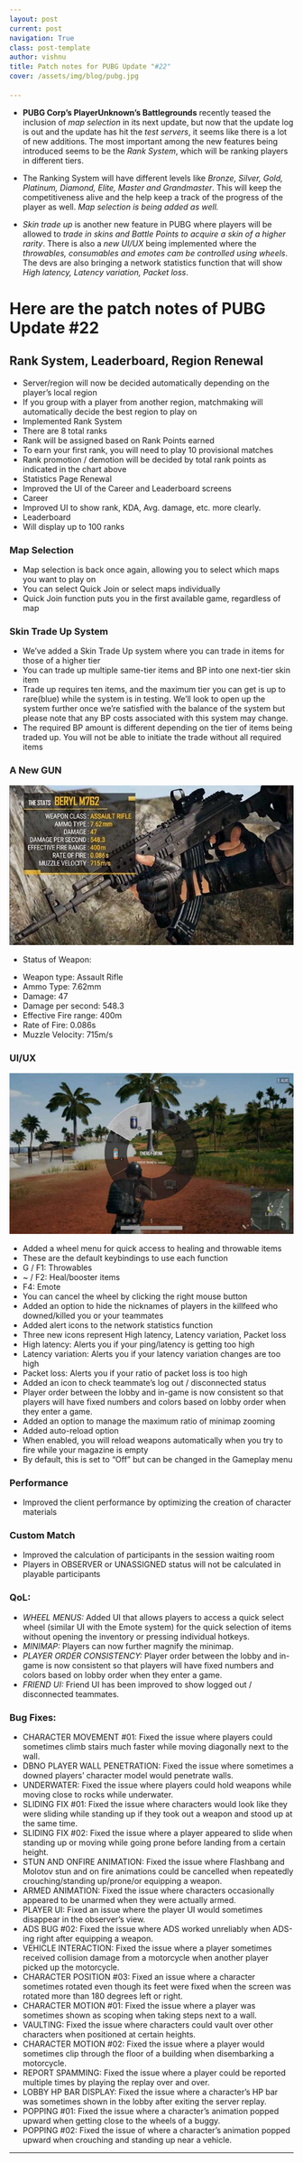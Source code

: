 ```yaml
---
layout: post
current: post
navigation: True
class: post-template
author: vishnu
title: Patch notes for PUBG Update "#22"
cover: /assets/img/blog/pubg.jpg

---
```


* **PUBG Corp’s PlayerUnknown’s Battlegrounds** recently teased the inclusion of *map selection* in its next update, but now that the update log is out and the update has hit the *test servers*, it seems like there is a lot of new additions. The most important among the new features being introduced seems to be the *Rank System*, which will be ranking players in different tiers.

* The Ranking System will have different levels like *Bronze, Silver, Gold, Platinum, Diamond, Elite, Master and Grandmaster*. This will keep the competitiveness alive and the help keep a track of the progress of the player as well. *Map selection is being added as well.*

* *Skin trade up* is another new feature in PUBG where players will be allowed to *trade in skins and Battle Points to acquire a skin of a higher rarity*. There is also a *new UI/UX* being implemented where the *throwables, consumables and emotes cam be controlled using wheels*. The devs are also bringing a network statistics function that will show *High latency, Latency variation, Packet loss*.
# Here are the patch notes of PUBG Update #22
## Rank System, Leaderboard, Region Renewal
* Server/region will now be decided automatically depending on the player’s local region
* If you group with a player from another region, matchmaking will automatically decide the best region to play on
* Implemented Rank System
* There are 8 total ranks
* Rank will be assigned based on Rank Points earned
* To earn your first rank, you will need to play 10 provisional matches
* Rank promotion / demotion will be decided by total rank points as indicated in the chart above
* Statistics Page Renewal
* Improved the UI of the Career and Leaderboard screens
* Career
* Improved UI to show rank, KDA, Avg. damage, etc. more
clearly.
* Leaderboard
* Will display up to 100 ranks
### Map Selection
* Map selection is back once again, allowing you to select which maps you want to play on
* You can select Quick Join or select maps individually
* Quick Join function puts you in the first available game, regardless of map
### Skin Trade Up System
* We’ve added a Skin Trade Up system where you can trade in items for those of a higher tier
* You can trade up multiple same-tier items and BP into one next-tier skin item
* Trade up requires ten items, and the maximum tier you can get is up to rare(blue) while the system is in testing. We’ll look to open up the system further once we’re satisfied with the balance of the system but please note that any BP costs associated with this system may change.
* The required BP amount is different depending on the tier of items being traded up. You will not be able to initiate the trade without all required items
### A New GUN
![pubg1](/assets/img/blog/pubg1.jpg)
- Status of Weapon:

 * Weapon type: Assault Rifle
 * Ammo Type: 7.62mm
 * Damage: 47
 * Damage per second: 548.3
 * Effective Fire range: 400m
 * Rate of Fire: 0.086s
 * Muzzle Velocity: 715m/s

### UI/UX

![pubg2](/assets/img/blog/pubg2.jpg)

* Added a wheel menu for quick access to healing and throwable items
* These are the default keybindings to use each function
* G / F1: Throwables
* ~ / F2: Heal/booster items
* F4: Emote
* You can cancel the wheel by clicking the right mouse button
* Added an option to hide the nicknames of players in the killfeed who downed/killed you or your teammates
* Added alert icons to the network statistics function
* Three new icons represent High latency, Latency variation, Packet loss
* High latency: Alerts you if your ping/latency is getting too high
* Latency variation: Alerts you if your latency variation changes are too high
* Packet loss: Alerts you if your ratio of packet loss is too high
* Added an icon to check teammate’s log out / disconnected status
* Player order between the lobby and in-game is now consistent so that players will have fixed numbers and colors based on lobby order when they enter a game.
* Added an option to manage the maximum ratio of minimap zooming
* Added auto-reload option
* When enabled, you will reload weapons automatically when you try to fire while your magazine is empty
* By default, this is set to “Off” but can be changed in the Gameplay menu
### Performance
* Improved the client performance by optimizing the creation of character materials
### Custom Match
* Improved the calculation of participants in the session waiting room
* Players in OBSERVER or UNASSIGNED status will not be calculated in playable participants
### QoL:
* *WHEEL MENUS:* Added UI that allows players to access a quick select wheel (similar UI with the Emote system) for the quick selection of items without opening the inventory or pressing individual hotkeys.
* *MINIMAP:* Players can now further magnify the minimap.
* *PLAYER ORDER CONSISTENCY:* Player order between the lobby and in-game is now consistent so that players will have fixed numbers and colors based on lobby order when they enter a game.
* *FRIEND UI:* Friend UI has been improved to show logged out / disconnected teammates.
### Bug Fixes:
* CHARACTER MOVEMENT #01: Fixed the issue where players could sometimes climb stairs much faster while moving diagonally next to the wall.
* DBNO PLAYER WALL PENETRATION: Fixed the issue where sometimes a downed players’ character model would penetrate walls.
* UNDERWATER: Fixed the issue where players could hold weapons while moving close to rocks while underwater.
* SLIDING FIX #01: Fixed the issue where characters would look like they were sliding while standing up if they took out a weapon and stood up at the same time.
* SLIDING FIX #02: Fixed the issue where a player appeared to slide when standing up or moving while going prone before landing from a certain height.
* STUN AND ONFIRE ANIMATION: Fixed the issue where Flashbang and Molotov stun and on fire animations could be cancelled when repeatedly crouching/standing up/prone/or equipping a weapon.
* ARMED ANIMATION: Fixed the issue where characters occasionally appeared to be unarmed when they were actually armed.
* PLAYER UI: Fixed an issue where the player UI would sometimes disappear in the observer’s view.
* ADS BUG #02: Fixed the issue where ADS worked unreliably when ADS-ing right after equipping a weapon.
* VEHICLE INTERACTION: Fixed the issue where a player sometimes received collision damage from a motorcycle when another player picked up the motorcycle.
* CHARACTER POSITION #03: Fixed an issue where a character sometimes rotated even though its feet were fixed when the screen was rotated more than 180 degrees left or right.
* CHARACTER MOTION #01: Fixed the issue where a player was sometimes shown as scoping when taking steps next to a wall.
* VAULTING: Fixed the issue where characters could vault over other characters when positioned at certain heights.
* CHARACTER MOTION #02: Fixed the issue where a player would sometimes clip through the floor of a building when disembarking a motorcycle.
* REPORT SPAMMING: Fixed the issue where a player could be reported multiple times by playing the replay over and over.
* LOBBY HP BAR DISPLAY: Fixed the issue where a character’s HP bar was sometimes shown in the lobby after exiting the server replay.
* POPPING #01: Fixed the issue where a character’s animation popped upward when getting close to the wheels of a buggy.
* POPPING #02: Fixed the issue of where a character’s animation popped upward when crouching and standing up near a vehicle.

---
